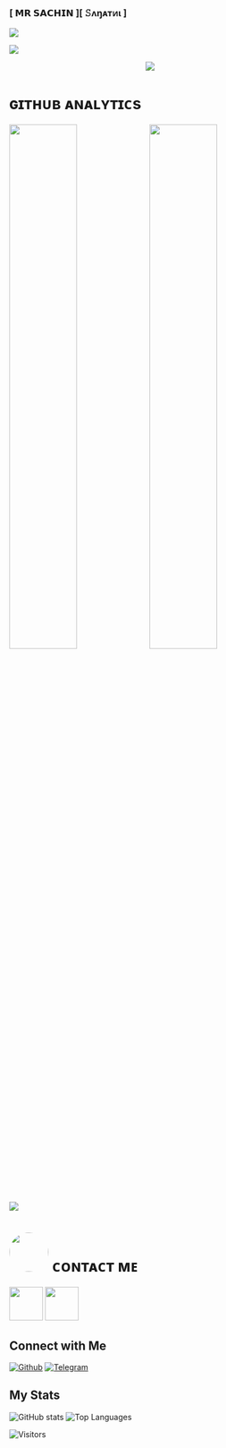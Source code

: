 ### [ 𝗠𝗥 𝗦𝗔𝗖𝗛𝗜𝗡 ][ 𝚂ʌŋᴀᴛᴎɩ ]
<img align="middle" src="https://profile-counter.glitch.me/SachinxSanatani/count.svg" />
</p>

[<img src="https://telegra.ph/file/175cbf81c97b2a9469115.jpg"/>](https://github.com/SachinxSanatani)

<div align="center">
  <img src="https://readme-typing-svg.herokuapp.com?color=DC143C&center=true&lines=──+「+ＳＡＣＨＩＮ+ＳＡＮＡＴＡＮＩ+」+──;ＪＡＩ+ＳＨＲＥＥ+ＲＡＭ&width=600&height=180">
</div>
        
<h1> ɢɪᴛʜᴜʙ ᴀɴᴀʟʏᴛɪᴄs </h1>

[<img src="https://github-readme-stats.vercel.app/api?username=SachinxSanatani&count_private=true&show_icons=true&theme=chartreuse-dark&custom_title=What%27s+the+craic?&include_all_commits=true&hide_border=true&bg_color=000000" width="49%">](https://github.com/SachinxSanatani)  [<img src="https://github-readme-streak-stats.herokuapp.com/?user=itzshukla&theme=chartreuse-dark&hide_border=True&bg_color=000000" width="49%">](https://github.com/SachinxSanatani)

[<img src="https://github.com/SachinxSanatani/SachinxSanatani/blob/master/resources/hr.gif"/>](https://github.com/SachinxSanatani)

<h1> <img src="https://te.legra.ph/file/1f5f400d5a16ae3a89343.jpg" width="70px" style="border-radius: 50%"> ᴄᴏɴᴛᴀᴄᴛ ᴍᴇ </h1>

[<img src="https://te.legra.ph/file/3f6810f790713b26fe826.jpg" width="60px">](https://tg://openmessage?user_id=5059737154) [<img src="https://te.legra.ph/file/2a7a17fc66a8f5fe785c3.jpg" width="60px">](https://github.com/SachinxSanatani) 







## Connect with Me

[![Github](https://img.shields.io/badge/-Github-181717?style=for-the-badge&logo=Github&logoColor=white)](https://github.com/SachinxSanatani)
[![Telegram](https://img.shields.io/badge/Telegram-2CA5E0?style=for-the-badge&logo=telegram&logoColor=white)](https://telegram.me/SHREE_SANATANI)

## My Stats

![GitHub stats](https://github-readme-stats.vercel.app/api?username=SachinxSanatani&show_icons=true&theme=radical)
![Top Languages](https://github-readme-stats.vercel.app/api/top-langs/?username=SachinxSanatani&layout=compact&theme=midnight-purple&hide=Css)

![Visitors](https://visitor-badge.laobi.icu/badge?page_id=SachinxSanatani)
